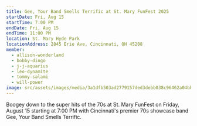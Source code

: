 ```yaml
---
title: Gee, Your Band Smells Terrific at St. Mary FunFest 2025
startDate: Fri, Aug 15
startTime: 7:00 PM
endDate: Fri, Aug 15
endTime: 11:00 PM
location: St. Mary Hyde Park
locationAddress: 2845 Erie Ave, Cincinnati, OH 45208
member:
  - allison-wonderland
  - bobby-dingo
  - j-j-aquarius
  - leo-dynamite
  - tommy-salami
  - will-power
image: src/assets/images/media/3a1dfb503ad2779157ded3debb038c96462a04bb.avif
---
```

Boogey down to the super hits of the 70s at St. Mary FunFest on Friday, August 15 starting at 7:00 PM with Cincinnati's premier 70s showcase band Gee, Your Band Smells Terrific.
